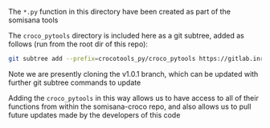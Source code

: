 The `*.py` function in this directory have been created as part of the somisana tools

The `croco_pytools` directory is included here as a git subtree, added as follows (run from the root dir of this repo):

```sh
git subtree add --prefix=crocotools_py/croco_pytools https://gitlab.inria.fr/croco-ocean/croco_pytools.git v1.0.1 --squash
```

Note we are presently cloning the v1.0.1 branch, which can be updated with further git subtree commands to update

Adding the `croco_pytools` in this way allows us to have access to all of their functions from within the somisana-croco repo, and also allows us to pull future updates made by the developers of this code 

